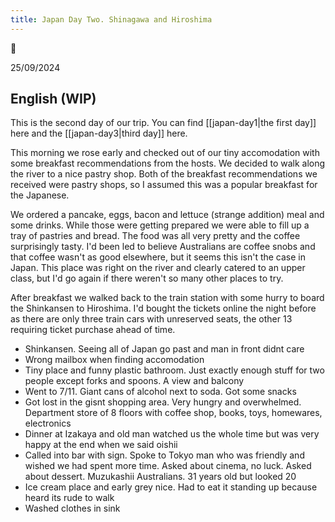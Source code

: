 ```yaml
---
title: Japan Day Two. Shinagawa and Hiroshima
---
```


🌱

25/09/2024

## English (WIP)
This is the second day of our trip. You can find [[japan-day1|the first day]] here and the [[japan-day3|third day]] here.

This morning we rose early and checked out of our tiny accomodation with some breakfast recommendations from the hosts. We decided to walk along the river to a nice pastry shop. Both of the breakfast recommendations we received were pastry shops, so I assumed this was a popular breakfast for the Japanese.

We ordered a pancake, eggs, bacon and lettuce (strange addition) meal and some drinks. While those were getting prepared we were able to fill up a tray of pastries and bread. The food was all very pretty and the coffee surprisingly tasty. I'd been led to believe Australians are coffee snobs and that coffee wasn't as good elsewhere, but it seems this isn't the case in Japan. This place was right on the river and clearly catered to an upper class, but I'd go again if there weren't so many other places to try.

After breakfast we walked back to the train station with some hurry to board the Shinkansen to Hiroshima. I'd bought the tickets online the night before as there are only three train cars with unreserved seats, the other 13 requiring ticket purchase ahead of time.

- Shinkansen. Seeing all of Japan go past and man in front didnt care
- Wrong mailbox when finding accomodation
- Tiny place and funny plastic bathroom. Just exactly enough stuff for two people except forks and spoons. A view and balcony
- Went to 7/11. Giant cans of alcohol next to soda. Got some snacks
- Got lost in the gisnt shopping area. Very hungry and overwhelmed. Department store of 8 floors with coffee shop, books, toys, homewares, electronics
- Dinner at Izakaya and old man watched us the whole time but was very happy at the end when we said oishii
- Called into bar with sign. Spoke to Tokyo man who was friendly and wished we had spent more time. Asked about cinema, no luck. Asked about dessert. Muzukashii Australians. 31 years old but looked 20
- Ice cream place and early grey nice. Had to eat it standing up because heard its rude to walk
- Washed clothes in sink


